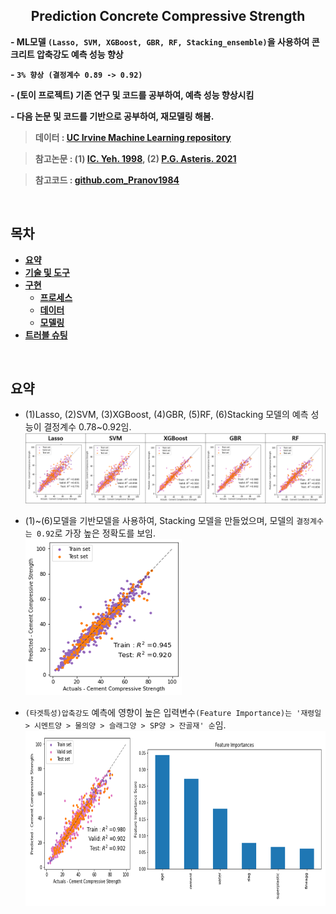 <h2 align="center">Prediction Concrete Compressive Strength</h2>

**- ML모델 `(Lasso, SVM, XGBoost, GBR, RF, Stacking_ensemble)`을 사용하여 콘크리트 압축강도 예측 성능 향상**

**- `3% 향상 (결정계수 0.89 -> 0.92)`**   

**- (토이 프로젝트) 기존 연구 및 코드를 공부하여, 예측 성능 향상시킴**

**- 다음 논문 및 코드를 기반으로 공부하여, 재모델링 해봄.**

> **데이터 : [UC Irvine Machine Learning repository](https://archive.ics.uci.edu/ml/datasets/concrete+compressive+strength)**

> **참고논문 : (1) [IC. Yeh. 1998](https://www.sciencedirect.com/science/article/pii/S0008884698001653),  (2) [P.G. Asteris. 2021](https://www.sciencedirect.com/science/article/pii/S0008884621000983)**

> **참고코드 : [github.com_Pranov1984](https://github.com/Pranov1984/Prediction-of-cement-compressive-strength-using-stacked-ensemble-modelling/blob/master/Concrete%20Compressive%20Strength%20Prediction-V3.ipynb)**

<br/>

## **목차** 
<b>

- [요약](#요약)
- [기술 및 도구](#기술-및-도구)
- [구현](#구현)
  - [프로세스](#1-프로세스)
  - [데이터](#2-데이터)
  - [모델링](#3-모델링)
- [트러블 슈팅](#트러블-슈팅)
</b>
<br/>


## **요약**
- (1)Lasso, (2)SVM, (3)XGBoost, (4)GBR, (5)RF, (6)Stacking 모델의 예측 성능이 결정계수 0.78~0.92임.   
![](https://github.com/P-uyoung/AI-research/blob/master/Concrete/Fig/baseModel_performance.png)

- (1)~(6)모델을 기반모델을 사용하여, Stacking 모델을 만들었으며, 모델의 `결정계수는 0.92`로 가장 높은 정확도를 보임.   
      <img src="https://github.com/P-uyoung/AI-research/blob/master/Concrete/Fig/metaModel_performance.png" width="250" height="250"/>  

- `(타겟특성)압축강도` 예측에 영향이 높은 입력변수`(Feature Importance)는 '재령일 > 시멘트양 > 물의양 > 슬래그양 > SP양 > 잔골재' 순`임.   
      <img src="https://github.com/P-uyoung/AI-research/blob/master/Concrete/Fig/Feature_Importance.png" width="679" height="280"/>

<br/>
<!-- 
## **기술 및 도구**
  <span><img src="https://img.shields.io/badge/Python-05122A?style=flat-square&logo=python"/></span>
  <span><img src="https://img.shields.io/badge/Pytorch-EE4C2C?style=flat-square&logo=PyTorch&logoColor=white"></span>
  <span><img src="https://img.shields.io/badge/TensorFlow-FF6F00?style=flat-square&logo=TensorFlow&logoColor=white"></span>
  <span><img src="https://img.shields.io/badge/TensorFlowLite-41454A?style=flat-square&logo=TensorFlowLite&logoColor=white"></span>
  <span><img src="https://img.shields.io/badge/Linux-FCC624?style=flat-square&logo=Linux&logoColor=white"></span>
  
<br/>



